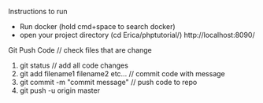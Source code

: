 Instructions to run
- Run docker (hold cmd+space to search docker)
- open your project directory (cd Erica/phptutorial/)
http://localhost:8090/


Git Push Code
// check files that are change
1. git status
// add all code changes
2. git add filename1 filename2 etc...
// commit code with message
3. git commit -m "commit message"
// push code to repo
4. git push -u origin master